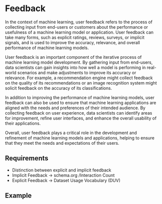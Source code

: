 # Feedback

In the context of machine learning, user feedback refers to the process of collecting input from end-users or customers about the performance or usefulness of a machine learning model or application. User feedback can take many forms, such as explicit ratings, reviews, surveys, or implicit signals, and is used to improve the accuracy, relevance, and overall performance of machine learning models.

User feedback is an important component of the iterative process of machine learning model development. By gathering input from end-users, data scientists can gain insights into how well a model is performing in real-world scenarios and make adjustments to improve its accuracy or relevance. For example, a recommendation engine might collect feedback on the quality of its recommendations or an image recognition system might solicit feedback on the accuracy of its classifications.

In addition to improving the performance of machine learning models, user feedback can also be used to ensure that machine learning applications are aligned with the needs and preferences of their intended audience. By collecting feedback on user experience, data scientists can identify areas for improvement, refine user interfaces, and enhance the overall usability of their applications.

Overall, user feedback plays a critical role in the development and refinement of machine learning models and applications, helping to ensure that they meet the needs and expectations of their users.


## Requirements

* Distinction between explicit and implicit feedback
* Implicit Feedback -> schema.org /Interaction Count
* Explicit Feedback -> Dataset Usage Vocabulary (DUV) 



## Example


